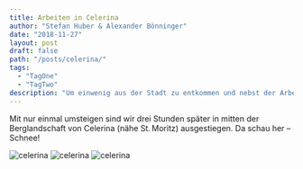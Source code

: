 ```yaml
---
title: Arbeiten in Celerina
author: "Stefan Huber & Alexander Bönninger"
date: "2018-11-27"
layout: post
draft: false
path: "/posts/celerina/"
tags:
  - "TagOne"
  - "TagTwo"
description: "Um einwenig aus der Stadt zu entkommen und nebst der Arbeit auch die Berge zu geniessen, sind wir heute nach Celerina gefahren."
---
```


Mit nur einmal umsteigen sind wir drei Stunden später in mitten der Berglandschaft von Celerina (nähe St. Moritz) ausgestiegen. Da schau her – Schnee!


![celerina](./img/IMG_8872.jpg)
![celerina](./img/IMG_8869.jpg)
![celerina](./img/IMG_8870.jpg)
